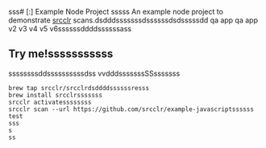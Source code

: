 sss# [:] Example Node Project
sssss
An example node project to demonstrate [srcclr](https://www.srcclr.com) scans.dsdddsssssssdssssssdsdsssssdd qa app qa app v2 v3 v4 v5 v6ssssssddddssssssass

## Try me!sssssssssss
ssssssssddssssssssssdss
vvdddsssssssSSsssssss
```ssssssssss
brew tap srcclr/srcclrdsddddssssssresss
brew install srcclrsssssss
srcclr activatessssssss
srcclr scan --url https://github.com/srcclr/example-javascriptssssss
test
sss
s
ss
